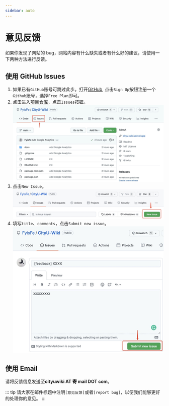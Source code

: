 ```yaml
---
sidebar: auto
---
```


# 意见反馈

如果你发现了网站的 bug，网站内容有什么缺失或者有什么好的建议，请使用一下两种方法进行反馈。

## 使用 GitHub Issues <Badge type="tip" text="Suggested" vertical="top" />

1. 如果已有`GitHub`账号可跳过此步。打开[GitHub](https://github.com/), 点击`Sign Up`按钮注册一个`Github`账号，选择`Free Plan`即可。
2. 点击进入[项目仓库](https://github.com/FyisFe/CityU-Wiki)，点击`Issues`按钮。 ![](./images/repository-issue.jpg)
3. 点击`New Issue`。 ![](./images/new-issue.jpg)
4. 填写`title`、`comments`，点击`Submit new issue`。 ![](./images/submit-issue.jpg)

## 使用 Email

请将反馈信息发送至**cityuwiki AT 寄 mail DOT com**。

::: tip
请大家在邮件标题中注明`[意见反馈]`或者`[report bug]`，以便我们能够更好的处理你的意见。
:::
